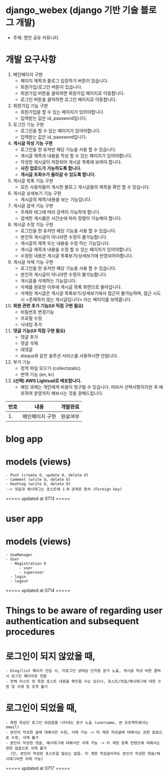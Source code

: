 # django_webex (django 기반 기술 블로그 개발)
  - 주제: 명언 공유 커뮤니티

# 개발 요구사항
  1. 메인페이지 구현
      - 페이지 제목과 블로그 입장하기 버튼이 있습니다.
      - 회원가입/로그인 버튼이 있습니다.
      - 회원가입 버튼을 클릭하면 회원가입 페이지로 이동합니다.
      - 로그인 버튼을 클릭하면 로그인 페이지로 이동합니다.
  2. 회원가입 기능 구현
      - 회원가입을 할 수 있는 페이지가 있어야합니다.
      - 입력받는 값은 id, password입니다.
  3. 로그인 기능 구현
      - 로그인을 할 수 있는 페이지가 있어야합니다.
      - 입력받는 값은 id, password입니다.
  4. **게시글 작성 기능 구현**
      - 로그인을 한 유저만 해당 기능을 사용 할 수 있습니다.
      - 게시글 제목과 내용을 작성 할 수 있는 페이지가 있어야합니다.
      - 작성한 게시글이 저장되어 게시글 목록에 보여야 합니다.
      - **사진 업로드가 가능하도록 합니다.**
      - **게시글 조회수가 올라갈 수 있도록 합니다.**
  5. 게시글 목록 기능 구현
      - 모든 사용자들이 게시한 블로그 게시글들의 제목을 확인 할 수 있습니다.
  6. 게시글 상세보기 기능 구현
      - 게시글의 제목/내용을 보는 기능입니다.
  7. 게시글 검색 기능 구현
      - 주제와 태그에 따라 검색이 가능하게 합니다.
      - 검색한 게시물은 시간순에 따라 정렬이 가능해야 합니다.
  8. 게시글 수정 기능 구현
      - 로그인을 한 유저만 해당 기능을 사용 할 수 있습니다.
      - 본인의 게시글이 아니라면 수정이 불가능합니다.
      - 게시글의 제목 또는 내용을 수정 하는 기능입니다.
      - 게시글 제목과 내용을 수정 할 수 있는 페이지가 있어야합니다.
      - 수정된 내용은 게시글 목록보기/상세보기에 반영되어야합니다.
  9. 게시글 삭제 기능 구현
      - 로그인을 한 유저만 해당 기능을 사용 할 수 있습니다.
      - 본인의 게시글이 아니라면 수정이 불가능합니다.
      - 게시글을 삭제하는 기능입니다.
      - 삭제를 완료한 이후에 게시글 목록 화면으로 돌아갑니다.
      - 삭제된 게시글은 게시글 목록보기/상세보기에서 접근이 불가능하며,
      접근 시도 시 <존재하지 않는 게시글입니다> 라는 페이지를 보여줍니다.
  10. **회원 관련 추가 기능(UI 직접 구현 필요)**
      - 비밀번호 변경기능
      - 프로필 수정
      - 닉네임 추가
  11. **댓글 기능(UI 직접 구현 필요)**
      - 댓글 추가
      - 댓글 삭제
      - 대댓글
      - disqus와 같은 솔루션 서비스를 사용하시면 안됩니다.
  12. 부가 기능
      - 정적 파일 모으기 (collectstatic)
      - 번역 기능 (en, kr)
  13. **(선택) AWS Lightsail로 배포합니다.**
      - 해당 과제는 개인에게 비용이 청구될 수 있습니다. 따라서 선택사항이지만 꼭 배포하여 운영까지 해보시는 것을 권해드립니다.


|번호|내용|개발완료|
|-----|--------------------------------------------------|-----|
|1.|메인페이지 구현|완료여부|


#
# blog app
  # models (views)
    - Post (create O, update O, delete O)
    - Comment (write O, delete O)
    - Hashtag (write O, delete O)
    --> 댓글과 해시태그는 포스트에 1:N 관계로 종속 (Foreign key)
  
===== updated at 0713 =====

# user app
  # models (views)
    - UseManager
    - User 
      - Registration O
          - user
          - superuser
      - login 
      - logout 

===== updated at 0714 =====

# Things to be aware of regarding user authentication and subsequent procedures
  # 로그인이 되지 않았을 때,
    - blog/list 페이지 진입 시, 미로그인 상태임 인지용 문구 노출, 게시글 작성 버튼 클릭 시 로그인 페이지로 전환
    - 전체 리스트 및 특정 포스트 내용을 확인할 수는 있으나, 포스트/댓글/해시태그에 대한 수정 및 삭제 등 조작 불가

  # 로그인이 되었을 때,
    - 화면 최상단 로그인 되었음을 나타내는 문구 노출 (username, 본 프로젝트에서는 email)
    - 본인이 작성한 글에 대해서만 수정, 삭제 가능 -> 타 계정 작성글에 대해서는 권한 없음으로 수정, 삭제 불가
    - 본인이 작성한 댓글, 해시태그에 대해서만 삭제 가능 -> 타 계정 등록 컨텐츠에 대해서는 권한 없음으로 삭제 불가
      (단, 본인이 작성한 포스트일 필요는 없음. 타 계정 작성글이라도 본인이 작성한 댓글/해시태그라면 삭제 가능)

===== updated at 0717 =====
